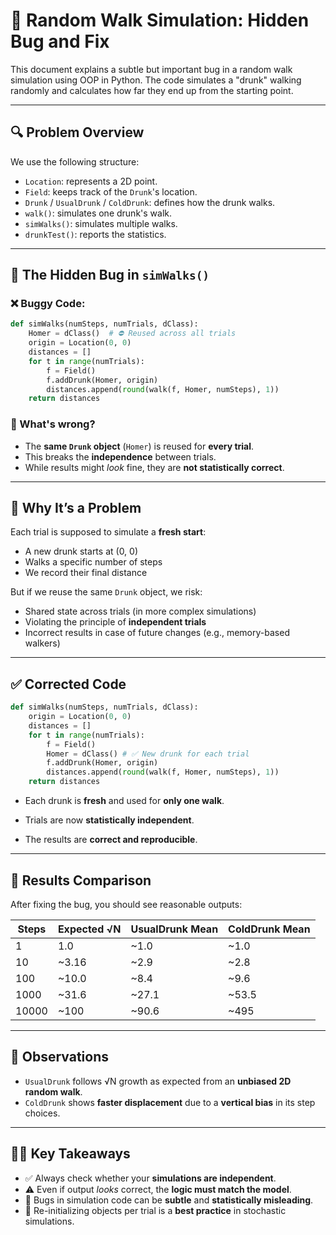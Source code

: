 # 🍷 Random Walk Simulation: Hidden Bug and Fix

This document explains a subtle but important bug in a random walk simulation using OOP in Python. The code simulates a "drunk" walking randomly and calculates how far they end up from the starting point.

---

## 🔍 Problem Overview

We use the following structure:

- `Location`: represents a 2D point.
- `Field`: keeps track of the `Drunk`'s location.
- `Drunk` / `UsualDrunk` / `ColdDrunk`: defines how the drunk walks.
- `walk()`: simulates one drunk's walk.
- `simWalks()`: simulates multiple walks.
- `drunkTest()`: reports the statistics.

---

## 🧪 The Hidden Bug in `simWalks()`

### ❌ Buggy Code:

```python
def simWalks(numSteps, numTrials, dClass):
    Homer = dClass()  # ⛔ Reused across all trials
    origin = Location(0, 0)
    distances = []
    for t in range(numTrials):
        f = Field()
        f.addDrunk(Homer, origin)
        distances.append(round(walk(f, Homer, numSteps), 1))
    return distances
```
### 🚨 What's wrong?

- The **same `Drunk` object** (`Homer`) is reused for **every trial**.
- This breaks the **independence** between trials.
- While results might *look* fine, they are **not statistically correct**.

---

## 🧠 Why It’s a Problem

Each trial is supposed to simulate a **fresh start**:
- A new drunk starts at (0, 0)
- Walks a specific number of steps
- We record their final distance

But if we reuse the same `Drunk` object, we risk:
- Shared state across trials (in more complex simulations)
- Violating the principle of **independent trials**
- Incorrect results in case of future changes (e.g., memory-based walkers)

---

## ✅ Corrected Code

```python
def simWalks(numSteps, numTrials, dClass):
    origin = Location(0, 0)
    distances = []
    for t in range(numTrials):
        f = Field()
        Homer = dClass() # ✅ New drunk for each trial
        f.addDrunk(Homer, origin)
        distances.append(round(walk(f, Homer, numSteps), 1))
    return distances
```
- Each drunk is **fresh** and used for **only one walk**.

- Trials are now **statistically independent**.

- The results are **correct and reproducible**.

---

## 🎯 Results Comparison

After fixing the bug, you should see reasonable outputs:

| Steps  | Expected √N | UsualDrunk Mean | ColdDrunk Mean |
|--------|--------------|------------------|------------------|
| 1      | 1.0          | ~1.0             | ~1.0             |
| 10     | ~3.16        | ~2.9             | ~2.8             |
| 100    | ~10.0        | ~8.4             | ~9.6             |
| 1000   | ~31.6        | ~27.1            | ~53.5            |
| 10000  | ~100         | ~90.6            | ~495             |

---

## 🧭 Observations

- `UsualDrunk` follows √N growth as expected from an **unbiased 2D random walk**.
- `ColdDrunk` shows **faster displacement** due to a **vertical bias** in its step choices.

---

## 🧑‍🏫 Key Takeaways

- ✅ Always check whether your **simulations are independent**.
- ⚠️ Even if output *looks* correct, the **logic must match the model**.
- 🧪 Bugs in simulation code can be **subtle** and **statistically misleading**.
- 🔁 Re-initializing objects per trial is a **best practice** in stochastic simulations.



